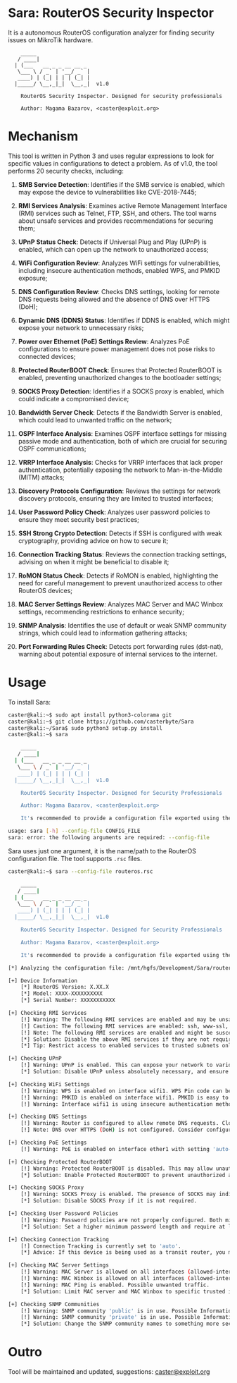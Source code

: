# Sara: RouterOS Security Inspector

It is a autonomous RouterOS configuration analyzer for finding security issues on MikroTik hardware.

```
    _____                 
   / ____|                
  | (___   __ _ _ __ __ _ 
   \___ \ / _` | '__/ _` |
   ____) | (_| | | | (_| |
  |_____/ \__,_|_|  \__,_|  v1.0

    RouterOS Security Inspector. Designed for security professionals

    Author: Magama Bazarov, <caster@exploit.org>
```

# Mechanism

This tool is written in Python 3 and uses regular expressions to look for specific values in configurations to detect a problem. As of v1.0, the tool performs 20 security checks, including:

1. **SMB Service Detection**: Identifies if the SMB service is enabled, which may expose the device to vulnerabilities like CVE-2018-7445;

2. **RMI Services Analysis**: Examines active Remote Management Interface (RMI) services such as Telnet, FTP, SSH, and others. The tool warns about unsafe services and provides recommendations for securing them;

3. **UPnP Status Check**: Detects if Universal Plug and Play (UPnP) is enabled, which can open up the network to unauthorized access;
4. **WiFi Configuration Review**: Analyzes WiFi settings for vulnerabilities, including insecure authentication methods, enabled WPS, and PMKID exposure;
5. **DNS Configuration Review**: Checks DNS settings, looking for remote DNS requests being allowed and the absence of DNS over HTTPS (DoH);
6. **Dynamic DNS (DDNS) Status**: Identifies if DDNS is enabled, which might expose your network to unnecessary risks;
7. **Power over Ethernet (PoE) Settings Review**: Analyzes PoE configurations to ensure power management does not pose risks to connected devices;
8. **Protected RouterBOOT Check**: Ensures that Protected RouterBOOT is enabled, preventing unauthorized changes to the bootloader settings;
9. **SOCKS Proxy Detection**: Identifies if a SOCKS proxy is enabled, which could indicate a compromised device;
10. **Bandwidth Server Check**: Detects if the Bandwidth Server is enabled, which could lead to unwanted traffic on the network;
11. **OSPF Interface Analysis**: Examines OSPF interface settings for missing passive mode and authentication, both of which are crucial for securing OSPF communications;
12. **VRRP Interface Analysis**: Checks for VRRP interfaces that lack proper authentication, potentially exposing the network to Man-in-the-Middle (MITM) attacks;
13. **Discovery Protocols Configuration**: Reviews the settings for network discovery protocols, ensuring they are limited to trusted interfaces;
14. **User Password Policy Check**: Analyzes user password policies to ensure they meet security best practices;
15. **SSH Strong Crypto Detection**: Detects if SSH is configured with weak cryptography, providing advice on how to secure it;
16. **Connection Tracking Status**: Reviews the connection tracking settings, advising on when it might be beneficial to disable it;
17. **RoMON Status Check**: Detects if RoMON is enabled, highlighting the need for careful management to prevent unauthorized access to other RouterOS devices;
18. **MAC Server Settings Review**: Analyzes MAC Server and MAC Winbox settings, recommending restrictions to enhance security;
19. **SNMP Analysis**: Identifies the use of default or weak SNMP community strings, which could lead to information gathering attacks;
20. **Port Forwarding Rules Check**: Detects port forwarding rules (dst-nat), warning about potential exposure of internal services to the internet.

# Usage

To install Sara:

```bash
caster@kali:~$ sudo apt install python3-colorama git
caster@kali:~$ git clone https://github.com/casterbyte/Sara
caster@kali:~/Sara$ sudo python3 setup.py install
caster@kali:~$ sara                                            

    _____                 
   / ____|                
  | (___   __ _ _ __ __ _ 
   \___ \ / _` | '__/ _` |
   ____) | (_| | | | (_| |
  |_____/ \__,_|_|  \__,_|  v1.0

    RouterOS Security Inspector. Designed for Security Professionals

    Author: Magama Bazarov, <caster@exploit.org>

    It's recommended to provide a configuration file exported using the 'export verbose' command

usage: sara [-h] --config-file CONFIG_FILE
sara: error: the following arguments are required: --config-file
```

Sara uses just one argument, it is the name/path to the RouterOS configuration file. The tool supports `.rsc` files.

```bash
caster@kali:~$ sara --config-file routeros.rsc

    _____                 
   / ____|                
  | (___   __ _ _ __ __ _ 
   \___ \ / _` | '__/ _` |
   ____) | (_| | | | (_| |
  |_____/ \__,_|_|  \__,_|  v1.0

    RouterOS Security Inspector. Designed for Security Professionals

    Author: Magama Bazarov, <caster@exploit.org>

    It's recommended to provide a configuration file exported using the 'export verbose' command

[*] Analyzing the configuration file: /mnt/hgfs/Development/Sara/routeros.txt (36.38 KB)

[+] Device Information
    [*] RouterOS Version: X.XX.X
    [*] Model: XXXX-XXXXXXXXXX
    [*] Serial Number: XXXXXXXXXXX

[+] Checking RMI Services
    [!] Warning: The following RMI services are enabled and may be unsafe: telnet, ftp, www.
    [!] Caution: The following RMI services are enabled: ssh, www-ssl, winbox.
    [!] Note: The following RMI services are enabled and might be susceptible to brute force attacks: api, api-ssl.
    [*] Solution: Disable the above RMI services if they are not required for security.
    [*] Tip: Restrict access to enabled services to trusted subnets only.

[+] Checking UPnP
    [!] Warning: UPnP is enabled. This can expose your network to various security risks, including unauthorized access.
    [*] Solution: Disable UPnP unless absolutely necessary, and ensure your firewall is properly configured.

[+] Checking WiFi Settings
    [!] Warning: WPS is enabled on interface wifi1. WPS Pin code can be cracked, brute-forced.
    [!] Warning: PMKID is enabled on interface wifi1. PMKID is easy to bruteforce.
    [!] Warning: Interface wifi1 is using insecure authentication method 'wpa2-psk'. WPA/WPA2-PSK are long gone, use WPA2-E, WPA3.

[+] Checking DNS Settings
    [!] Warning: Router is configured to allow remote DNS requests. Close the DNS UDP/53 port from the Internet.
    [!] Note: DNS over HTTPS (DoH) is not configured. Consider configuring a DoH server for improved privacy.

[+] Checking PoE Settings
    [!] Warning: PoE is enabled on interface ether1 with setting 'auto-on'. This could supply power to connected devices and potentially damage them if not properly managed.

[+] Checking Protected RouterBOOT
    [!] Warning: Protected RouterBOOT is disabled. This may allow unauthorized changes to the bootloader settings.
    [*] Solution: Enable Protected RouterBOOT to prevent unauthorized access to the bootloader.

[+] Checking SOCKS Proxy
    [!] Warning: SOCKS Proxy is enabled. The presence of SOCKS may indicate that the device has been compromised.
    [*] Solution: Disable SOCKS Proxy if it is not required.

[+] Checking User Password Policies
    [!] Warning: Password policies are not properly configured. Both minimum password categories and minimum password length are set to 0.
    [*] Solution: Set a higher minimum password length and require at least one or more character categories (e.g., uppercase, lowercase, numbers, special characters) for better security.

[+] Checking Connection Tracking
    [!] Connection Tracking is currently set to 'auto'.
    [*] Advice: If this device is being used as a transit router, you might consider disabling Connection Tracking to improve performance. However, proceed with caution as it can affect certain network features.

[+] Checking MAC Server Settings
    [!] Warning: MAC Server is allowed on all interfaces (allowed-interface-list=all). This compromises the security of the Winbox interface.
    [!] Warning: MAC Winbox is allowed on all interfaces (allowed-interface-list=all). This compromises the security of the Winbox interface.
    [!] Warning: MAC Ping is enabled. Possible unwanted traffic.
    [*] Solution: Limit MAC server and MAC Winbox to specific trusted interfaces, and disable MAC Ping if it is not required.

[+] Checking SNMP Communities
    [!] Warning: SNMP community 'public' is in use. Possible Information Gathering attack vector by bruteforcing community string.
    [!] Warning: SNMP community 'private' is in use. Possible Information Gathering attack vector by bruteforcing community string.
    [*] Solution: Change the SNMP community names to something more secure, and restrict SNMP access to trusted IP addresses only.
```

# Outro

Tool will be maintained and updated, suggestions: caster@exploit.org



